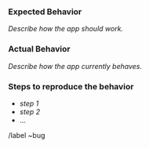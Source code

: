 ### Expected Behavior

_Describe how the app should work._

### Actual Behavior

_Describe how the app currently behaves._

### Steps to reproduce the behavior

* _step 1_
* _step 2_
* ...

/label ~bug